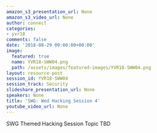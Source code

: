 ```yaml
---
amazon_s3_presentation_url: None
amazon_s3_video_url: None
author: connect
categories:
- yvr18
comments: false
date: '2018-08-29 09:00:00+00:00'
image:
  featured: true
  name: YVR18-SWW04.png
  path: /assets/images/featured-images/YVR18-SWW04.png
layout: resource-post
session_id: YVR18-SWW04
session_track: Security
slideshare_presentation_url: None
speakers: None
title: 'SWG: Wed Hacking Session 4'
youtube_video_url: None
---
```


SWG Themed Hacking Session Topic TBD